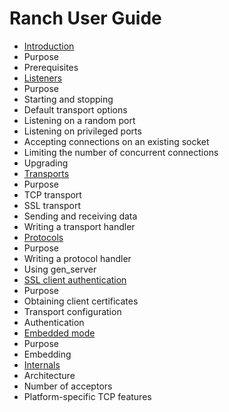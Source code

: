 Ranch User Guide
================

 *  [Introduction](introduction.md)
   *  Purpose
   *  Prerequisites
 *  [Listeners](listeners.md)
   *  Purpose
   *  Starting and stopping
   *  Default transport options
   *  Listening on a random port
   *  Listening on privileged ports
   *  Accepting connections on an existing socket
   *  Limiting the number of concurrent connections
   *  Upgrading
 *  [Transports](transports.md)
   *  Purpose
   *  TCP transport
   *  SSL transport
   *  Sending and receiving data
   *  Writing a transport handler
 *  [Protocols](protocols.md)
   *  Purpose
   *  Writing a protocol handler
   *  Using gen_server
 *  [SSL client authentication](ssl_auth.md)
   *  Purpose
   *  Obtaining client certificates
   *  Transport configuration
   *  Authentication
 *  [Embedded mode](embedded.md)
   *  Purpose
   *  Embedding
 *  [Internals](internals.md)
   *  Architecture
   *  Number of acceptors
   *  Platform-specific TCP features
